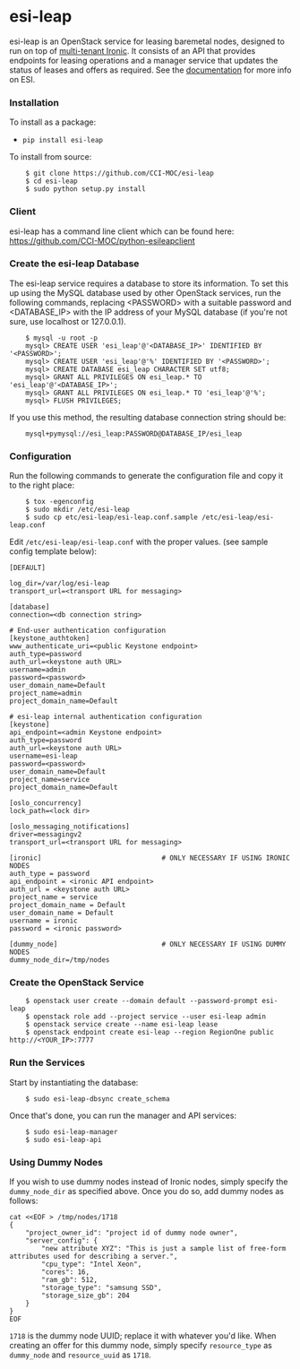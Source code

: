 # esi-leap

esi-leap is an OpenStack service for leasing baremetal nodes, designed to run
on top of [multi-tenant
Ironic](https://docs.openstack.org/ironic/latest/admin/node-multitenancy.html).
It consists of an API that provides endpoints for leasing operations and a
manager service that updates the status of leases and offers as required. See
the [documentation](https://esi.readthedocs.io/en/latest/index.html) for
more info on ESI.


### Installation

To install as a package:
 - `pip install esi-leap`

To install from source:

```
    $ git clone https://github.com/CCI-MOC/esi-leap
    $ cd esi-leap
    $ sudo python setup.py install
```


### Client

esi-leap has a command line client which can be found here:
https://github.com/CCI-MOC/python-esileapclient


### Create the esi-leap Database

The esi-leap service requires a database to store its information. To set this
up using the MySQL database used by other OpenStack services, run the following
commands, replacing \<PASSWORD\> with a suitable password and \<DATABASE\_IP\>
with the IP address of your MySQL database (if you're not sure, use localhost
or 127.0.0.1).

```
    $ mysql -u root -p
    mysql> CREATE USER 'esi_leap'@'<DATABASE_IP>' IDENTIFIED BY '<PASSWORD>';
    mysql> CREATE USER 'esi_leap'@'%' IDENTIFIED BY '<PASSWORD>';
    mysql> CREATE DATABASE esi_leap CHARACTER SET utf8;
    mysql> GRANT ALL PRIVILEGES ON esi_leap.* TO 'esi_leap'@'<DATABASE_IP>';
    mysql> GRANT ALL PRIVILEGES ON esi_leap.* TO 'esi_leap'@'%';
    mysql> FLUSH PRIVILEGES;
```

If you use this method, the resulting database connection string should be:

```
    mysql+pymysql://esi_leap:PASSWORD@DATABASE_IP/esi_leap
```


### Configuration

Run the following commands to generate the configuration file and copy it to
the right place:

```
    $ tox -egenconfig
    $ sudo mkdir /etc/esi-leap
    $ sudo cp etc/esi-leap/esi-leap.conf.sample /etc/esi-leap/esi-leap.conf
```

Edit `/etc/esi-leap/esi-leap.conf` with the proper values. (see sample config
template below):

```
[DEFAULT]

log_dir=/var/log/esi-leap
transport_url=<transport URL for messaging>

[database]
connection=<db connection string>

# End-user authentication configuration
[keystone_authtoken]
www_authenticate_uri=<public Keystone endpoint>
auth_type=password
auth_url=<keystone auth URL>
username=admin
password=<password>
user_domain_name=Default
project_name=admin
project_domain_name=Default

# esi-leap internal authentication configuration
[keystone]
api_endpoint=<admin Keystone endpoint>
auth_type=password
auth_url=<keystone auth URL>
username=esi-leap
password=<password>
user_domain_name=Default
project_name=service
project_domain_name=Default

[oslo_concurrency]
lock_path=<lock dir>

[oslo_messaging_notifications]
driver=messagingv2
transport_url=<transport URL for messaging>

[ironic]                              # ONLY NECESSARY IF USING IRONIC NODES
auth_type = password
api_endpoint = <ironic API endpoint>
auth_url = <keystone auth URL>
project_name = service
project_domain_name = Default
user_domain_name = Default
username = ironic
password = <ironic password>

[dummy_node]                          # ONLY NECESSARY IF USING DUMMY NODES
dummy_node_dir=/tmp/nodes
```


### Create the OpenStack Service

```
    $ openstack user create --domain default --password-prompt esi-leap
    $ openstack role add --project service --user esi-leap admin
    $ openstack service create --name esi-leap lease
    $ openstack endpoint create esi-leap --region RegionOne public http://<YOUR_IP>:7777
```


### Run the Services

Start by instantiating the database:

```
    $ sudo esi-leap-dbsync create_schema
```

Once that's done, you can run the manager and API services:


```
    $ sudo esi-leap-manager
    $ sudo esi-leap-api
```


### Using Dummy Nodes

If you wish to use dummy nodes instead of Ironic nodes, simply specify the `dummy_node_dir`
as specified above. Once you do so, add dummy nodes as follows:

```
cat <<EOF > /tmp/nodes/1718
{
    "project_owner_id": "project id of dummy node owner",
    "server_config": {
        "new attribute XYZ": "This is just a sample list of free-form attributes used for describing a server.",
        "cpu_type": "Intel Xeon",
        "cores": 16,
        "ram_gb": 512,
        "storage_type": "samsung SSD",
        "storage_size_gb": 204
    }
}
EOF
```

`1718` is the dummy node UUID; replace it with whatever you'd like. When creating an offer
for this dummy node, simply specify `resource_type` as `dummy_node` and `resource_uuid` as
`1718`.
